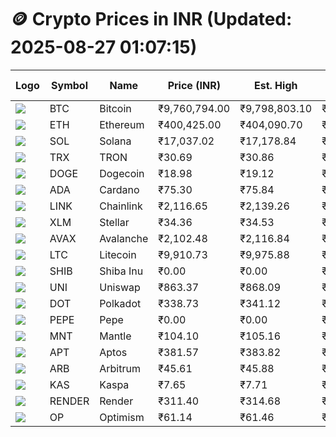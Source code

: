# 🪙 Crypto Prices in INR (Updated: 2025-08-27 01:07:15)

| Logo | Symbol | Name       | Price (INR) | Est. High | Est. Low | Gross Profit | Fees | Net Profit | ROI % |
|------|--------|------------|-------------|-----------|----------|---------------|------|-------------|--------|
| ![](https://coin-images.coingecko.com/coins/images/1/large/bitcoin.png?1696501400) | BTC    | Bitcoin    | ₹9,760,794.00 | ₹9,798,803.10 | ₹9,722,784.90 | ₹781.86 | ₹200.00 | ₹581.86 | 0.58% |
| ![](https://coin-images.coingecko.com/coins/images/279/large/ethereum.png?1696501628) | ETH    | Ethereum   | ₹400,425.00 | ₹404,090.70 | ₹396,759.30 | ₹1,847.82 | ₹200.00 | ₹1,647.82 | 1.65% |
| ![](https://coin-images.coingecko.com/coins/images/4128/large/solana.png?1718769756) | SOL    | Solana     | ₹17,037.02 | ₹17,178.84 | ₹16,895.20 | ₹1,678.81 | ₹200.00 | ₹1,478.81 | 1.48% |
| ![](https://coin-images.coingecko.com/coins/images/1094/large/tron-logo.png?1696502193) | TRX    | TRON       | ₹30.69 | ₹30.86 | ₹30.52 | ₹1,130.50 | ₹200.00 | ₹930.50 | 0.93% |
| ![](https://coin-images.coingecko.com/coins/images/5/large/dogecoin.png?1696501409) | DOGE   | Dogecoin   | ₹18.98 | ₹19.12 | ₹18.84 | ₹1,496.89 | ₹200.00 | ₹1,296.89 | 1.30% |
| ![](https://coin-images.coingecko.com/coins/images/975/large/cardano.png?1696502090) | ADA    | Cardano    | ₹75.30 | ₹75.84 | ₹74.76 | ₹1,432.50 | ₹200.00 | ₹1,232.50 | 1.23% |
| ![](https://coin-images.coingecko.com/coins/images/877/large/chainlink-new-logo.png?1696502009) | LINK   | Chainlink  | ₹2,116.65 | ₹2,139.26 | ₹2,094.04 | ₹2,159.70 | ₹200.00 | ₹1,959.70 | 1.96% |
| ![](https://coin-images.coingecko.com/coins/images/100/large/fmpFRHHQ_400x400.jpg?1735231350) | XLM    | Stellar    | ₹34.36 | ₹34.53 | ₹34.19 | ₹1,000.32 | ₹200.00 | ₹800.32 | 0.80% |
| ![](https://coin-images.coingecko.com/coins/images/12559/large/Avalanche_Circle_RedWhite_Trans.png?1696512369) | AVAX   | Avalanche  | ₹2,102.48 | ₹2,116.84 | ₹2,088.12 | ₹1,375.21 | ₹200.00 | ₹1,175.21 | 1.18% |
| ![](https://coin-images.coingecko.com/coins/images/2/large/litecoin.png?1696501400) | LTC    | Litecoin   | ₹9,910.73 | ₹9,975.88 | ₹9,845.58 | ₹1,323.49 | ₹200.00 | ₹1,123.49 | 1.12% |
| ![](https://coin-images.coingecko.com/coins/images/11939/large/shiba.png?1696511800) | SHIB   | Shiba Inu  | ₹0.00 | ₹0.00 | ₹0.00 | ₹1,465.07 | ₹200.00 | ₹1,265.07 | 1.27% |
| ![](https://coin-images.coingecko.com/coins/images/12504/large/uniswap-logo.png?1720676669) | UNI    | Uniswap    | ₹863.37 | ₹868.09 | ₹858.65 | ₹1,100.22 | ₹200.00 | ₹900.22 | 0.90% |
| ![](https://coin-images.coingecko.com/coins/images/12171/large/polkadot.png?1696512008) | DOT    | Polkadot   | ₹338.73 | ₹341.12 | ₹336.34 | ₹1,422.68 | ₹200.00 | ₹1,222.68 | 1.22% |
| ![](https://coin-images.coingecko.com/coins/images/29850/large/pepe-token.jpeg?1696528776) | PEPE   | Pepe       | ₹0.00 | ₹0.00 | ₹0.00 | ₹1,162.38 | ₹200.00 | ₹962.38 | 0.96% |
| ![](https://coin-images.coingecko.com/coins/images/30980/large/Mantle-Logo-mark.png?1739213200) | MNT    | Mantle     | ₹104.10 | ₹105.16 | ₹103.04 | ₹2,064.32 | ₹200.00 | ₹1,864.32 | 1.86% |
| ![](https://coin-images.coingecko.com/coins/images/26455/large/aptos_round.png?1696525528) | APT    | Aptos      | ₹381.57 | ₹383.82 | ₹379.32 | ₹1,187.92 | ₹200.00 | ₹987.92 | 0.99% |
| ![](https://coin-images.coingecko.com/coins/images/16547/large/arb.jpg?1721358242) | ARB    | Arbitrum   | ₹45.61 | ₹45.88 | ₹45.34 | ₹1,210.97 | ₹200.00 | ₹1,010.97 | 1.01% |
| ![](https://coin-images.coingecko.com/coins/images/25751/large/kaspa-icon-exchanges.png?1696524837) | KAS    | Kaspa      | ₹7.65 | ₹7.71 | ₹7.59 | ₹1,660.74 | ₹200.00 | ₹1,460.74 | 1.46% |
| ![](https://coin-images.coingecko.com/coins/images/11636/large/rndr.png?1696511529) | RENDER | Render     | ₹311.40 | ₹314.68 | ₹308.12 | ₹2,131.34 | ₹200.00 | ₹1,931.34 | 1.93% |
| ![](https://coin-images.coingecko.com/coins/images/25244/large/Optimism.png?1696524385) | OP     | Optimism   | ₹61.14 | ₹61.46 | ₹60.82 | ₹1,065.51 | ₹200.00 | ₹865.51 | 0.87% |

